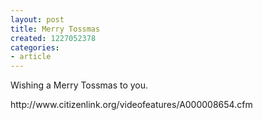 ```yaml
---
layout: post
title: Merry Tossmas
created: 1227052378
categories:
- article
---
```

<p>Wishing a Merry Tossmas to you.</p>
<p>http://www.citizenlink.org/videofeatures/A000008654.cfm</p>
